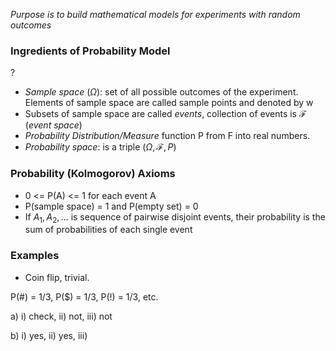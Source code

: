 *Purpose is to build mathematical models for experiments with random outcomes*

### Ingredients of Probability Model
?
- *Sample space* ($\Omega$): set of all possible outcomes of the experiment. Elements of sample space are called sample points and denoted by w
- Subsets of sample space are called *events*, collection of events is $\mathcal{F}$ (*event space*)
- *Probability Distribution/Measure* function P from F into real numbers. 
- *Probability space*: is a triple ($\Omega, \mathcal{F}, P$)

### Probability (Kolmogorov) Axioms
- 0 <= P(A) <= 1 for each event A
- P(sample space) = 1 and P(empty set) = 0
- If $A_{1}, A_{2}, \dots$ is sequence of pairwise disjoint events, their probability is the sum of probabilities of each single event

### Examples
- Coin flip, trivial.


P(#) = 1/3, P($) = 1/3, P(!) = 1/3, etc.


a) i) check, ii) not, iii) not

b) i) yes, ii) yes, iii) 